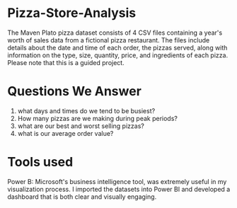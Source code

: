 # Pizza-Store-Analysis
The Maven Plato pizza dataset consists of 4 CSV files containing a year's worth of sales data from a fictional pizza restaurant. The files include details about the date and time of each order, the pizzas served, along with information on the type, size, quantity, price, and ingredients of each pizza. Please note that this is a guided project.

# Questions We Answer
1. what days and times do we tend to be busiest?
2. How many pizzas are we making during peak periods?
3. what are our best and worst selling pizzas?
4. what is our average order value?

# Tools used
Power B: Microsoft's business intelligence tool, was extremely useful in my visualization process. I imported the datasets into Power BI and developed a dashboard that is both clear and visually engaging.
